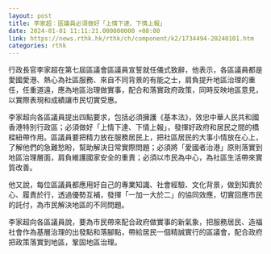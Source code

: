 ```yaml
---
layout: post
title: 李家超︰區議員必須做好「上情下達、下情上報」
date: 2024-01-01 11:11:21.000000000 +08:00
link: https://news.rthk.hk/rthk/ch/component/k2/1734494-20240101.htm
categories: rthk
---
```


行政長官李家超在第七屆區議會區議員宣誓就任儀式致辭，他表示，各區議員都是愛國愛港、熱心為社區服務、來自不同背景的有能之士，肩負提升地區治理的重任，任重道遠，應為地區治理做實事，配合和落實政府政策，同時反映地區意見，以實際表現和成績讓市民切實受惠。

李家超向各區議員提出四點要求，包括必須擁護《基本法》，效忠中華人民共和國香港特別行政區；必須做好「上情下達、下情上報」，發揮好政府和居民之間的橋樑紐帶作用。區議員要把精力放在服務居民上，把社區居民的大事小情放在心上，了解他們的急難愁盼，幫助解決日常實際問題；必須將「愛國者治港」原則落實到地區治理層面，肩負維護國家安全的重責；必須以市民為中心，為社區生活帶來實質改善。

他又說，每位區議員都應用好自己的專業知識、社會經驗、文化背景，做到知責於心、履責於行，透過優勢互補，發揮「一加一大於二」的協同效應，切實回應市民的託付，為市民解決地區的不同問題。

李家超向各區議員說，要為市民帶來配合政府做實事的新氣象，把服務居民、造福社會作為基層治理的出發點和落腳點，帶給居民一個精誠實行的區議會，配合政府把政策落實到地區，鞏固地區治理。
